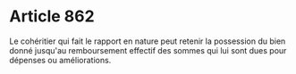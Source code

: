 # Article 862

Le cohéritier qui fait le rapport en nature peut retenir la possession du bien donné jusqu'au remboursement effectif des sommes qui lui sont dues pour dépenses ou améliorations.
